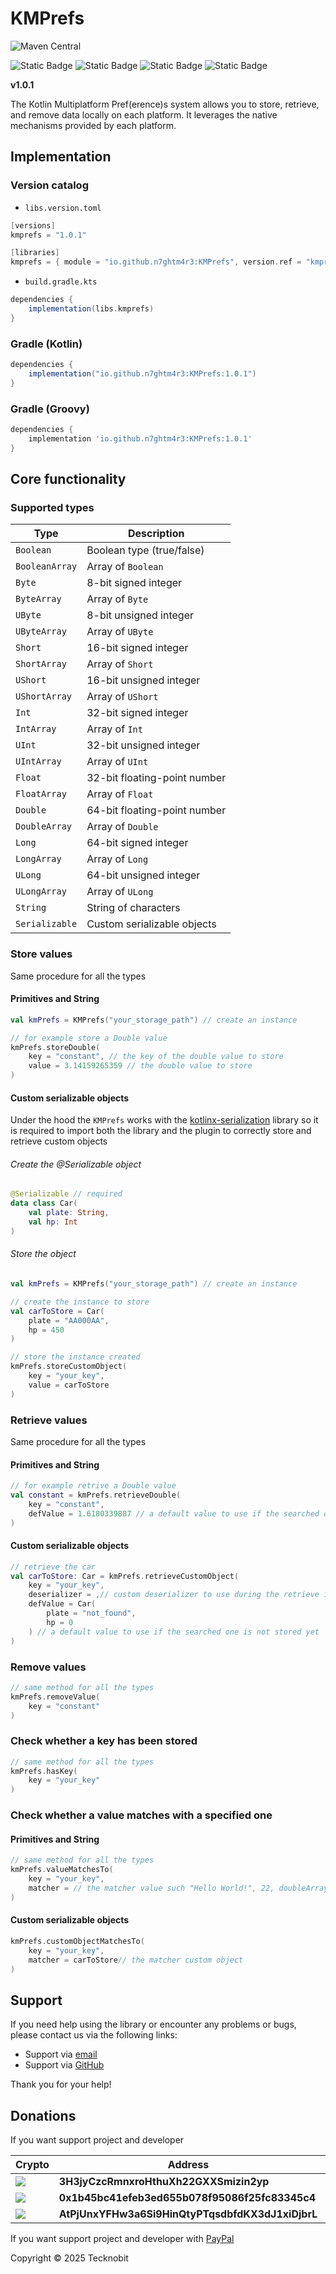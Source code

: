 # KMPrefs

![Maven Central](https://img.shields.io/maven-central/v/io.github.n7ghtm4r3/KMPrefs.svg?label=Maven%20Central)

![Static Badge](https://img.shields.io/badge/android-4280511051?link=https%3A%2F%2Fimg.shields.io%2Fbadge%2Fandroid-4280511051)
![Static Badge](https://img.shields.io/badge/ios-445E91?link=https%3A%2F%2Fimg.shields.io%2Fbadge%2Fandroid-4280511051)
![Static Badge](https://img.shields.io/badge/desktop-006874?link=https%3A%2F%2Fimg.shields.io%2Fbadge%2Fandroid-4280511051)
![Static Badge](https://img.shields.io/badge/wasmjs-834C74?link=https%3A%2F%2Fimg.shields.io%2Fbadge%2Fandroid-4280511051)

**v1.0.1**

The Kotlin Multiplatform Pref(erence)s system allows you to store, retrieve, and remove data locally on each platform.
It leverages the native mechanisms provided by each platform.

## Implementation

### Version catalog

- `libs.version.toml`

```gradle
[versions]
kmprefs = "1.0.1"

[libraries]
kmprefs = { module = "io.github.n7ghtm4r3:KMPrefs", version.ref = "kmprefs" }
```

- `build.gradle.kts`

```gradle
dependencies {
    implementation(libs.kmprefs)
}
```

### Gradle (Kotlin)

```gradle
dependencies {
    implementation("io.github.n7ghtm4r3:KMPrefs:1.0.1")
}
```

### Gradle (Groovy)

```gradle
dependencies {
    implementation 'io.github.n7ghtm4r3:KMPrefs:1.0.1'
}
```

## Core functionality

### Supported types

| **Type**       | **Description**              |
|----------------|------------------------------|
| `Boolean`      | Boolean type (true/false)    |
| `BooleanArray` | Array of `Boolean`           |
| `Byte`         | 8-bit signed integer         |
| `ByteArray`    | Array of `Byte`              |
| `UByte`        | 8-bit unsigned integer       |
| `UByteArray`   | Array of `UByte`             |
| `Short`        | 16-bit signed integer        |
| `ShortArray`   | Array of `Short`             |
| `UShort`       | 16-bit unsigned integer      |
| `UShortArray`  | Array of `UShort`            |
| `Int`          | 32-bit signed integer        |
| `IntArray`     | Array of `Int`               |
| `UInt`         | 32-bit unsigned integer      |
| `UIntArray`    | Array of `UInt`              |
| `Float`        | 32-bit floating-point number |
| `FloatArray`   | Array of `Float`             |
| `Double`       | 64-bit floating-point number |
| `DoubleArray`  | Array of `Double`            |
| `Long`         | 64-bit signed integer        |
| `LongArray`    | Array of `Long`              |
| `ULong`        | 64-bit unsigned integer      |
| `ULongArray`   | Array of `ULong`             |
| `String`       | String of characters         |
| `Serializable` | Custom serializable objects  |


### Store values

Same procedure for all the types

#### Primitives and String

```kotlin
val kmPrefs = KMPrefs("your_storage_path") // create an instance

// for example store a Double value
kmPrefs.storeDouble(
    key = "constant", // the key of the double value to store
    value = 3.14159265359 // the double value to store
)
```

#### Custom serializable objects

Under the hood the `KMPrefs` works with the [kotlinx-serialization](https://github.com/Kotlin/kotlinx.serialization) library
so it is required to import both the library and the plugin to correctly store and retrieve custom objects

<h6>Create the @Serializable object</h6>

```kotlin
@Serializable // required
data class Car(
    val plate: String,
    val hp: Int
)
```

<h6>Store the object</h6>

```kotlin
val kmPrefs = KMPrefs("your_storage_path") // create an instance

// create the instance to store
val carToStore = Car(
    plate = "AA000AA",
    hp = 450
)

// store the instance created
kmPrefs.storeCustomObject(
    key = "your_key",
    value = carToStore
) 
```

### Retrieve values

Same procedure for all the types

#### Primitives and String

```kotlin
// for example retrive a Double value
val constant = kmPrefs.retrieveDouble(
    key = "constant",
    defValue = 1.6180339887 // a default value to use if the searched one is not stored yet
)
```

#### Custom serializable objects

```kotlin
// retrieve the car
val carToStore: Car = kmPrefs.retrieveCustomObject(
    key = "your_key",
    deserializer = ,// custom deserializer to use during the retrieve if the type is not explicit
    defValue = Car(
        plate = "not_found",
        hp = 0
    ) // a default value to use if the searched one is not stored yet
)
```

### Remove values

```kotlin
// same method for all the types
kmPrefs.removeValue(
    key = "constant"
)  
```

### Check whether a key has been stored

```kotlin
// same method for all the types
kmPrefs.hasKey(
    key = "your_key"
)
```

### Check whether a value matches with a specified one

#### Primitives and String

```kotlin
// same method for all the types
kmPrefs.valueMatchesTo(
    key = "your_key",
    matcher = // the matcher value such "Hello World!", 22, doubleArrayOf(8, 1) etc...
)
```

#### Custom serializable objects

```kotlin
kmPrefs.customObjectMatchesTo(
    key = "your_key",
    matcher = carToStore// the matcher custom object
)
```

## Support

If you need help using the library or encounter any problems or bugs, please contact us via the
following links:

- Support via <a href="mailto:infotecknobitcompany@gmail.com">email</a>
- Support via <a href="https://github.com/N7ghtm4r3/KMPrefs/issues/new">GitHub</a>

Thank you for your help!

## Donations

If you want support project and developer

| Crypto                                                                                              | Address                                          | Network  |
|-----------------------------------------------------------------------------------------------------|--------------------------------------------------|----------|
| ![](https://img.shields.io/badge/Bitcoin-000000?style=for-the-badge&logo=bitcoin&logoColor=white)   | **3H3jyCzcRmnxroHthuXh22GXXSmizin2yp**           | Bitcoin  |
| ![](https://img.shields.io/badge/Ethereum-3C3C3D?style=for-the-badge&logo=Ethereum&logoColor=white) | **0x1b45bc41efeb3ed655b078f95086f25fc83345c4**   | Ethereum |
| ![](https://img.shields.io/badge/Solana-000?style=for-the-badge&logo=Solana&logoColor=9945FF)       | **AtPjUnxYFHw3a6Si9HinQtyPTqsdbfdKX3dJ1xiDjbrL** | Solana   |

If you want support project and developer
with <a href="https://www.paypal.com/donate/?hosted_button_id=5QMN5UQH7LDT4">PayPal</a>

Copyright © 2025 Tecknobit
